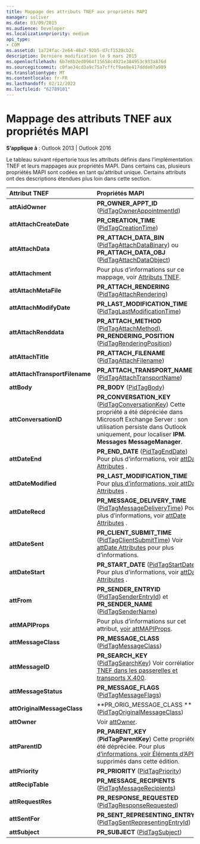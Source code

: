 ```yaml
---
title: Mappage des attributs TNEF aux propriétés MAPI
manager: soliver
ms.date: 03/09/2015
ms.audience: Developer
ms.localizationpriority: medium
api_type:
- COM
ms.assetid: 1a724fac-2e64-48a7-92b5-d7cf1528cb2c
description: Dernière modification le 9 mars 2015
ms.openlocfilehash: 6b7e8b2ed0964f15658c4921e384953c933a876d
ms.sourcegitcommit: c0fae34cd3a9c75a7cffcf9ae8e417ddde07a989
ms.translationtype: MT
ms.contentlocale: fr-FR
ms.lasthandoff: 02/12/2022
ms.locfileid: "62789101"
---
```

# <a name="mapping-of-tnef-attributes-to-mapi-properties"></a>Mappage des attributs TNEF aux propriétés MAPI

  
  
**S’applique à** : Outlook 2013 | Outlook 2016 
  
Le tableau suivant répertorie tous les attributs définis dans l’implémentation TNEF et leurs mappages aux propriétés MAPI. Dans certains cas, plusieurs propriétés MAPI sont codées en tant qu’attribut unique. Certains attributs ont des descriptions étendues plus loin dans cette section.
  
|**Attribut TNEF**|**Propriétés MAPI**|
|:-----|:-----|
|**attAidOwner** <br/> |**PR_OWNER_APPT_ID** ([PidTagOwnerAppointmentId](pidtagownerappointmentid-canonical-property.md))  <br/> |
|**attAttachCreateDate** <br/> |**PR_CREATION_TIME** ([PidTagCreationTime](pidtagcreationtime-canonical-property.md))  <br/> |
|**attAttachData** <br/> |**PR_ATTACH_DATA_BIN** ([PidTagAttachDataBinary](pidtagattachdatabinary-canonical-property.md)) ou **PR_ATTACH_DATA_OBJ** ([PidTagAttachDataObject](pidtagattachdataobject-canonical-property.md))  <br/> |
|**attAttachment** <br/> |Pour plus d’informations sur ce mappage, voir [Attributs TNEF](tnef-attributes.md). |
|**attAttachMetaFile** <br/> |**PR_ATTACH_RENDERING** ([PidTagAttachRendering](pidtagattachrendering-canonical-property.md))  <br/> |
|**attAttachModifyDate** <br/> |**PR_LAST_MODIFICATION_TIME** ([PidTagLastModificationTime](pidtaglastmodificationtime-canonical-property.md))  <br/> |
|**attAttachRenddata** <br/> |**PR_ATTACH_METHOD** ([PidTagAttachMethod](pidtagattachmethod-canonical-property.md)), **PR_RENDERING_POSITION** ([PidTagRenderingPosition](pidtagrenderingposition-canonical-property.md))  <br/> |
|**attAttachTitle** <br/> |**PR_ATTACH_FILENAME** ([PidTagAttachFilename](pidtagattachfilename-canonical-property.md))  <br/> |
|**attAttachTransportFilename** <br/> |**PR_ATTACH_TRANSPORT_NAME** ([PidTagAttachTransportName](pidtagattachtransportname-canonical-property.md))  <br/> |
|**attBody** <br/> |**PR_BODY** ([PidTagBody](pidtagbody-canonical-property.md))  <br/> |
|**attConversationID** <br/> |**PR_CONVERSATION_KEY** ([PidTagConversationKey](pidtagconversationkey-canonical-property.md)) Cette propriété a été dépréciée dans Microsoft Exchange Server : son utilisation persiste dans Outlook uniquement, pour localiser **IPM. Messages MessageManager**. |
|**attDateEnd** <br/> |**PR_END_DATE** ([PidTagEndDate](pidtagenddate-canonical-property.md)) Pour plus d’informations, voir [attDate Attributes](attdate-attributes.md) . |
|**attDateModified** <br/> |**PR_LAST_MODIFICATION_TIME** Pour [plus d’informations, voir attDate Attributes](attdate-attributes.md) . |
|**attDateRecd** <br/> |**PR_MESSAGE_DELIVERY_TIME** ([PidTagMessageDeliveryTime](pidtagmessagedeliverytime-canonical-property.md)) Pour plus d’informations, voir [attDate Attributes](attdate-attributes.md) . |
|**attDateSent** <br/> |**PR_CLIENT_SUBMIT_TIME** ([PidTagClientSubmitTime](pidtagclientsubmittime-canonical-property.md)) Voir [attDate Attributes](attdate-attributes.md) pour plus d’informations. |
|**attDateStart** <br/> |**PR_START_DATE** ([PidTagStartDate](pidtagstartdate-canonical-property.md)) Pour plus d’informations, voir [attDate Attributes](attdate-attributes.md) . |
|**attFrom** <br/> |**PR_SENDER_ENTRYID** ([PidTagSenderEntryId](pidtagsenderentryid-canonical-property.md)) et **PR_SENDER_NAME** ([PidTagSenderName](pidtagsendername-canonical-property.md))  <br/> |
|**attMAPIProps** <br/> |Pour plus d’informations sur cet attribut, [voir attMAPIProps](attmapiprops.md). |
|**attMessageClass** <br/> |**PR_MESSAGE_CLASS** ([PidTagMessageClass](pidtagmessageclass-canonical-property.md))  <br/> |
|**attMessageID** <br/> |**PR_SEARCH_KEY** ([PidTagSearchKey](pidtagsearchkey-canonical-property.md)) Voir corrélation [TNEF dans les passerelles et transports X.400](tnef-correlation-in-x-400-gateways-and-transports.md). |
|**attMessageStatus** <br/> |**PR_MESSAGE_FLAGS** ([PidTagMessageFlags](pidtagmessageflags-canonical-property.md))  <br/> |
|**attOriginalMessageClass** <br/> |**PR_ORIG_MESSAGE_CLASS ** ([PidTagOriginalMessageClass](pidtagoriginalmessageclass-canonical-property.md))  <br/> |
|**attOwner** <br/> |Voir [attOwner](attowner.md). |
|**attParentID** <br/> |**PR_PARENT_KEY** (**PidTagParentKey**) Cette propriété a été dépréciée. Pour plus [d’informations, voir Éléments d’API](api-elements-deprecated-in-this-edition.md) supprimés dans cette édition. |
|**attPriority** <br/> |**PR_PRIORITY** ([PidTagPriority](pidtagpriority-canonical-property.md))  <br/> |
|**attRecipTable** <br/> |**PR_MESSAGE_RECIPIENTS** ([PidTagMessageRecipients](pidtagmessagerecipients-canonical-property.md))  <br/> |
|**attRequestRes** <br/> |**PR_RESPONSE_REQUESTED** ([PidTagResponseRequested](pidtagresponserequested-canonical-property.md))  <br/> |
|**attSentFor** <br/> |**PR_SENT_REPRESENTING_ENTRYID** ([PidTagSentRepresentingEntryId](pidtagsentrepresentingentryid-canonical-property.md))  <br/> |
|**attSubject** <br/> |**PR_SUBJECT** ([PidTagSubject](pidtagsubject-canonical-property.md))  <br/> |
   

